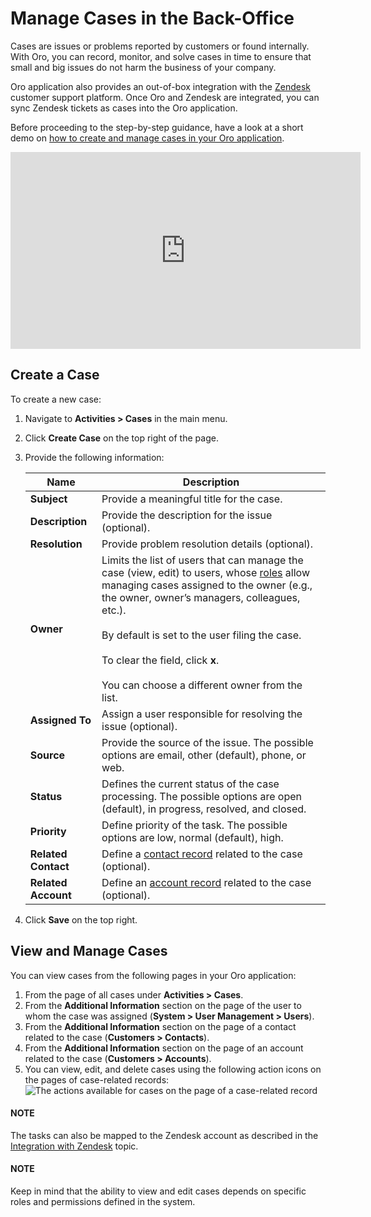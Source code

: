 <a id="doc-activities-overview-cases"></a>

# Manage Cases in the Back-Office

Cases are issues or problems reported by customers or found internally. With Oro, you can record, monitor, and solve cases in time to ensure that small and big issues do not harm the business of your company.

Oro application also provides an out-of-box integration with the [Zendesk](../../system/integrations/zendesk-integration.md#user-guide-zendesk-integration) customer support platform. Once Oro and Zendesk are integrated, you can sync Zendesk tickets as cases into the Oro application.

Before proceeding to the step-by-step guidance, have a look at a short demo on <a href="https://academy.oroinc.com/media-library/create-manage-cases-orocrm" target="_blank">how to create and manage cases in your Oro application</a>.

<iframe width="560" height="315" src="https://www.youtube.com/embed/qaLIO6H6po4" frameborder="0" allowfullscreen></iframe>

<a id="user-guide-activities-cases"></a>

## Create a Case

<!-- begin_create_case -->

To create a new case:

1. Navigate to **Activities > Cases** in the main menu.
2. Click **Create Case** on the top right of the page.
3. Provide the following information:

   | **Name**            | **Description**                                                                                                                                                                                                                                                                                                                                                                                                                         |
   |---------------------|-----------------------------------------------------------------------------------------------------------------------------------------------------------------------------------------------------------------------------------------------------------------------------------------------------------------------------------------------------------------------------------------------------------------------------------------|
   | **Subject**         | Provide a meaningful title for the case.                                                                                                                                                                                                                                                                                                                                                                                                |
   | **Description**     | Provide the description for the issue (optional).                                                                                                                                                                                                                                                                                                                                                                                       |
   | **Resolution**      | Provide problem resolution details (optional).                                                                                                                                                                                                                                                                                                                                                                                          |
   | **Owner**           | Limits the list of users that can manage the case (view, edit) to users, whose [roles](../../system/user-management/roles/index.md#user-guide-user-management-permissions) allow managing cases assigned to the owner (e.g., the owner, owner’s managers, colleagues, etc.).<br/><br/>By default is set to the user filing the case.<br/><br/>To clear the field, click **x**.<br/><br/>You can choose a different owner from the list. |
   | **Assigned To**     | Assign a user responsible for resolving the issue (optional).                                                                                                                                                                                                                                                                                                                                                                           |
   | **Source**          | Provide the source of the issue. The possible options are email, other (default), phone, or web.                                                                                                                                                                                                                                                                                                                                        |
   | **Status**          | Defines the current status of the case processing. The possible options are open (default), in progress, resolved, and closed.                                                                                                                                                                                                                                                                                                          |
   | **Priority**        | Define priority of the task. The possible options are low, normal (default), high.                                                                                                                                                                                                                                                                                                                                                      |
   | **Related Contact** | Define a [contact record](../../../glossary.md#term-Contact) related to the case (optional).                                                                                                                                                                                                                                                                                                                                            |
   | **Related Account** | Define an [account record](../../../glossary.md#term-Account) related to the case (optional).                                                                                                                                                                                                                                                                                                                                           |
4. Click **Save** on the top right.

<a id="user-guide-activities-cases-edit"></a>

## View and Manage Cases

You can view cases from the following pages in your Oro application:

1. From the page of all cases under **Activities > Cases**.
2. From the **Additional Information** section on the page of the user to whom the case was assigned (**System > User Management > Users**).
3. From the **Additional Information** section on the page of a contact related to the case (**Customers > Contacts**).
4. From the **Additional Information** section on the page of an account related to the case (**Customers > Accounts**).
5. You can view, edit, and delete cases using the following action icons on the pages of case-related records:
   ![The actions available for cases on the page of a case-related record](user/img/activities/CasesMoreOptions.png)

#### NOTE
The tasks can also be mapped to the Zendesk account as described in the [Integration with Zendesk](../../system/integrations/zendesk-integration.md#user-guide-zendesk-integration) topic.

#### NOTE
Keep in mind that the ability to view and edit cases depends on specific roles and permissions defined in the system.

<!-- fa-bars = fa-navicon -->
<!-- Ic Tiles is used as Set As Default in saved views, and as tiles in display layout options -->
<!-- IcPencil refers to Rename in Commerce and Inline Editing in CRM -->
<!-- Check mark in the square. -->
<!-- SortDesc is also used as drop-down arrow -->
